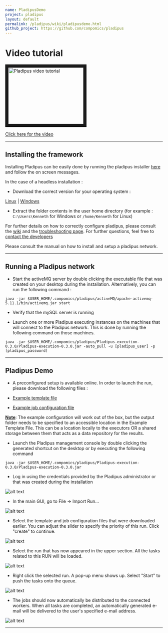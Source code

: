 ```yaml
---
name: PladipusDemo
project: pladipus
layout: default
permalink: /pladipus/wiki/pladipusdemo.html
github_project: https://github.com/compomics/pladipus
---
```


# Video tutorial

<a href="https://www.youtube.com/watch?v=ZQff2Yqhgrk" target="_blank"><img src="http://img.youtube.com/vi/ZQff2Yqhgrk/0.jpg" 
alt="Pladipus video tutorial" width="240" height="180" border="10" /></a>

[Click here for the video](https://www.youtube.com/watch?v=ZQff2Yqhgrk)

----

## Installing the framework

Installing Pladipus can be easily done by running the pladipus installer [here](http://genesis.ugent.be/pladipus/download/Pladipus-installer-0.3.0.jar) and follow the on screen messages. 

In the case of a headless installation : 

* Download the correct version for your operating system : 

[Linux](http://genesis.ugent.be/pladipus/download/pladipus-linux) | [Windows](http://genesis.ugent.be/pladipus/download/pladipus-windows) 

* Extract the folder contents in the user home directory (for example : `C:\Users\Kenneth` for Windows or `/home/Kenneth` for Linux)

For further details on how to correctly configure pladipus, please consult the [wiki](/pladipus/wiki/settings.html) and the [troubleshooting page](/pladipus/wiki/troubleshooting.html). For further questions, feel free to  [contact the developers](mailto:kenneth.verheggen@ugent.be)

Please consult the manual on how to install and setup a pladipus network.

----

## Running a Pladipus network

* Start the activeMQ server by double clicking the executable file that was created on your desktop during the installation. Alternatively, you can run the following command : 

`java -jar $USER_HOME/.compomics/pladipus/activeMQ/apache-activemq-5.11.1/bin/activemq.jar start`

* Verify that the mySQL server is running

* Launch one or more Pladipus executing instances on the machines that will connect to the Pladipus network. This is done by running the following command on those machines. 

`java -jar $USER_HOME/.compomics/pladipus/Pladipus-execution-0.3.0/Pladipus-execution-0.3.0.jar -auto_pull -u [pladipus_user] -p [pladipus_password]`

----

## Pladipus Demo

* A preconfigured setup is available online. In order to launch the run, please download the following files : 

- [Example template file](http://genesis.ugent.be/pladipus/examples/sequence_database_search/configuration/example_template.xml)

- [Example job configuration file](http://genesis.ugent.be/pladipus/examples/sequence_database_search/configuration/example_configuration.tsv)

<b><u>Note</u></b>: The example configuration will work out of the box, but the output folder needs to be specified to an accessible location in the Example Template File. This can be a location locally to the executors OR a shared storage between them that acts as a data repository for the results.

* Launch the Pladipus management console by double clicking the generated shortcut on the desktop or by executing the following command

`java -jar $USER_HOME/.compomics/pladipus/Pladipus-execution-0.3.0/Pladipus-execution-0.3.0.jar` 

* Log in using the credentials provided by the Pladipus administrator or that was created during the installation

![alt text](https://github.com/compomics/pladipus/wiki/Pladipus_login.png)

* In the main GUI, go to File -> Import Run...

![alt text](https://github.com/compomics/pladipus/wiki/Import_Run_GUI.png)

* Select the template and job configuration files that were downloaded earlier. You can adjust the slider to specify the priority of this run. Click "create" to continue.

![alt text](https://github.com/compomics/pladipus/wiki/Import_Run_GUI_files.png)

* Select the run that has now appeared in the upper section. All the tasks related to this RUN will be loaded.

![alt text](https://github.com/compomics/pladipus/wiki/Run_Selection_GUI.png)

* Right click the selected run. A pop-up menu shows up. Select "Start" to push the tasks onto the queue.

![alt text](https://github.com/compomics/pladipus/wiki/Run_Start.png)

* The jobs should now automatically be distributed to the connected workers. When all tasks are completed, an automatically generated e-mail will be delivered to the user's specified e-mail address.

![alt text](https://github.com/compomics/pladipus/wiki/Run_End.png)


----